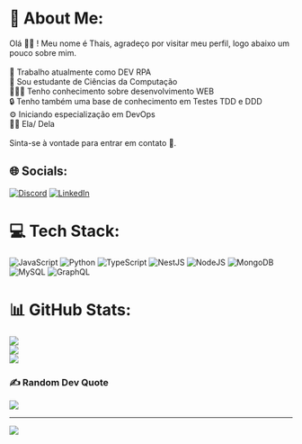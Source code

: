 # 💫 About Me:
Olá 👋🏽 ! Meu nome é Thais, agradeço por visitar meu perfil, logo abaixo um pouco sobre mim.<br><br>🔭 Trabalho atualmente como DEV RPA<br>🌱 Sou estudante de Ciências da Computação<br>👩🏽‍💻 Tenho conhecimento sobre desenvolvimento WEB<br>🔒 Tenho também uma base de conhecimento em Testes TDD e DDD<br>⚙️ Iniciando especialização em DevOps<br>🏳️‍🌈 Ela/ Dela<br><br>Sinta-se à vontade para entrar em contato 💬.


## 🌐 Socials:
[![Discord](https://img.shields.io/badge/Discord-%237289DA.svg?logo=discord&logoColor=white)](https://discord.gg/tha.alves7) [![LinkedIn](https://img.shields.io/badge/LinkedIn-%230077B5.svg?logo=linkedin&logoColor=white)](https://linkedin.com/in/https://www.linkedin.com/in/thais-alves7/) 

# 💻 Tech Stack:
![JavaScript](https://img.shields.io/badge/javascript-%23323330.svg?style=for-the-badge&logo=javascript&logoColor=%23F7DF1E) ![Python](https://img.shields.io/badge/python-3670A0?style=for-the-badge&logo=python&logoColor=ffdd54) ![TypeScript](https://img.shields.io/badge/typescript-%23007ACC.svg?style=for-the-badge&logo=typescript&logoColor=white) ![NestJS](https://img.shields.io/badge/nestjs-%23E0234E.svg?style=for-the-badge&logo=nestjs&logoColor=white) ![NodeJS](https://img.shields.io/badge/node.js-6DA55F?style=for-the-badge&logo=node.js&logoColor=white) ![MongoDB](https://img.shields.io/badge/MongoDB-%234ea94b.svg?style=for-the-badge&logo=mongodb&logoColor=white) ![MySQL](https://img.shields.io/badge/mysql-%2300000f.svg?style=for-the-badge&logo=mysql&logoColor=white) ![GraphQL](https://img.shields.io/badge/-GraphQL-E10098?style=for-the-badge&logo=graphql&logoColor=white)
# 📊 GitHub Stats:
![](https://github-readme-stats.vercel.app/api?username=ThaisAlves7&theme=tokyonight&hide_border=false&include_all_commits=false&count_private=false)<br/>
![](https://github-readme-streak-stats.herokuapp.com/?user=ThaisAlves7&theme=tokyonight&hide_border=false)<br/>
![](https://github-readme-stats.vercel.app/api/top-langs/?username=ThaisAlves7&theme=tokyonight&hide_border=false&include_all_commits=false&count_private=false&layout=compact)

### ✍️ Random Dev Quote
![](https://quotes-github-readme.vercel.app/api?type=horizontal&theme=tokyonight)

---
[![](https://visitcount.itsvg.in/api?id=ThaisAlves7&icon=0&color=0)](https://visitcount.itsvg.in)

<!-- Proudly created with GPRM ( https://gprm.itsvg.in ) -->
